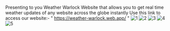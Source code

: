 Presenting to you Weather Warlock Website that allows you to get real time weather updates of any website across the globe instantly
Use this link to access our website:- " https://weather-warlock.web.app/ "
![1](https://user-images.githubusercontent.com/85413348/132110755-7a054ff7-61ae-4014-9025-cae39327f2f3.jpg)
![2](https://user-images.githubusercontent.com/85413348/132110757-5458c6d6-7e59-4892-9a7e-43e70072b527.jpg)
![3](https://user-images.githubusercontent.com/85413348/132110758-33d32c84-d675-4ab4-b156-a84ca3b8a796.jpg)
![4](https://user-images.githubusercontent.com/85413348/132110759-722762f0-a8d6-4cc7-b8a2-a650692a603d.jpg)
![5](https://user-images.githubusercontent.com/85413348/132110761-5341e721-02b8-4965-b2e8-5358da85ff5b.jpg)


